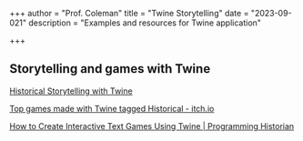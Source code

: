 +++
author = "Prof. Coleman"
title = "Twine Storytelling"
date = "2023-09-021"
description = "Examples and resources for Twine application"

+++

## Storytelling and games with Twine

[Historical Storytelling with Twine](https://digitalorientalist.com/2019/05/27/historical-storytelling-with-twine/)

[Top games made with Twine tagged Historical - itch.io](https://itch.io/games/made-with-twine/tag-historical)

[How to Create Interactive Text Games Using Twine | Programming Historian](https://programminghistorian.org/en/lessons/interactive-text-games-using-twine)

